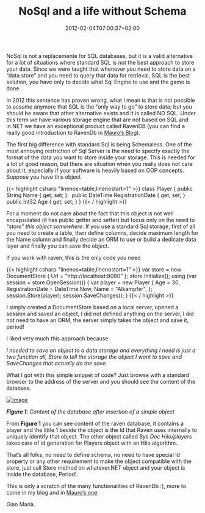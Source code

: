 ﻿---
title: "NoSql and a life without Schema"
description: ""
date: 2012-02-04T07:00:37+02:00
draft: false
tags: [RavenDB]
categories: [NoSql,RavenDB]
---
NoSql is not a replacemente for SQL databases, but it is a valid alternative for a lot of situations where standard SQL is not the best approach to store your data. Since we were taught that whenever you need to store data on a “data store” and you need to query that data for retrieval, SQL is the best solution, you have only to decide what Sql Engine to use and the game is done.

In 2012 this sentence has proven wrong, what I mean is that is not possible to assume anymore that SQL is the “only way to go” to store data; but you should be aware that other alternative exists and it is called NO SQL. Under this term we have various storage engine that are not based on SQL and in.NET we have an exceptional product called RavenDB (you can find a really good introduction to RavenDb in [Mauro’s Blog](http://mauroservienti.blogspot.com/2012/01/ravendb-start-your-engines.html)).

The first big difference with standard Sql is being Schemaless. One of the most annoying restriction of Sql Server is the need to specify exactly the format of the data you want to store inside your storage. This is needed for a lot of good reason, but there are situation when you really does not care about it, especially if your software is heavily based on OOP concepts. Suppose you have this object

{{< highlight csharp "linenos=table,linenostart=1" >}}
class Player
{
public String Name { get; set; }
 
public DateTime RegistrationDate { get; set; }
 
public Int32 Age { get; set; }
}
{{< / highlight >}}

For a moment do not care about the fact that this object is not well encapsulated (it has public getter and setter) but focus only on the need to *“store” this object somewhere*. If you use a standard Sql storage, first of all you need to create a table, then define columns, decide maximum length for the Name column and finally decide an ORM to use or build a dedicate data layer and finally you can save the object.

If you work with raven, this is the only code you need

{{< highlight csharp "linenos=table,linenostart=1" >}}
var store = new DocumentStore { Url = "http://localhost:8080" };
store.Initialize();
using (var session = store.OpenSession())
{
var player = new Player
{
Age = 30,
RegistrationDate = DateTime.Now,
Name = "Alkampfer",
};
session.Store(player);
session.SaveChanges();
}
{{< / highlight >}}

I simply created a DocumentStore based on a local server, opened a session and saved an object, I did not defined anything on the server, I did not need to have an ORM, the server simply takes the object and save it, period!

I liked very much this approach because

*I needed to save an object to a data storage and everything I need is just a two function all, Store to tell the storage the object I want to save and SaveChanges that actually do the save.*

What I got with this simple snippet of code? Just browse with a standard browser to the address of the server and you should see the content of the database.

[![image](http://www.codewrecks.com/blog/wp-content/uploads/2012/02/image_thumb.png "image")](http://www.codewrecks.com/blog/wp-content/uploads/2012/02/image.png)

 ***Figure 1***: *Content of the database after insertion of a simple object*

From  **Figure 1** you can see content of the raven database, it contains a player and the little 1 beside the object is the Id that Raven uses internally to uniquely identify that object. The other object called *Sys Doc Hilo/players* takes care of id generation for Players object with an Hilo algorithm.

That’s all folks, no need to define schema, no need to have special Id property or any other requirement to make the object compatible with the store, just call Store method on whatever.NET object and your object is inside the database, Period!.

This is only a scratch of the many functionalities of RavenDb :), more to come in my blog and in [Mauro’s one](http://mauroservienti.blogspot.com/).

Gian Maria.
